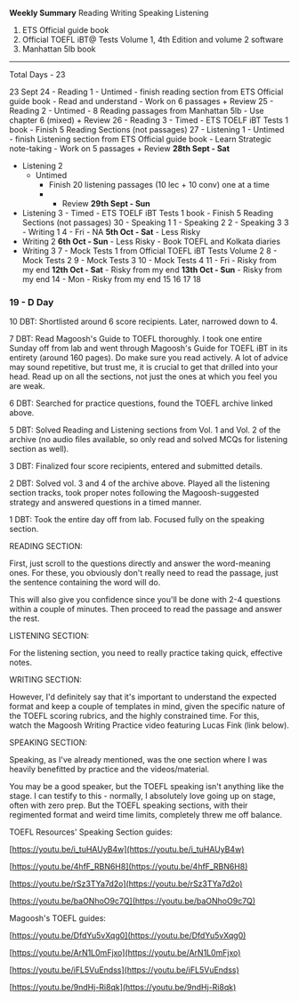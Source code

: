 
**Weekly Summary**
Reading 
Writing 
Speaking
Listening

1. ETS Official guide book
2. Official TOEFL iBT@ Tests Volume 1, 4th Edition and volume 2 software
3. Manhattan 5lb book

--- 
Total Days -  23

23 Sept
24 - Reading 1
		- Untimed
			- finish reading section from ETS Official guide book 
			- Read and understand 
			- Work on 6 passages + Review
25 - Reading 2
		- Untimed 
			- 8 Reading passages from Manhattan 5lb 
			- Use chapter 6 (mixed) + Review
26 - Reading 3
		- Timed
			- ETS TOELF iBT Tests 1 book 
			- Finish 5 Reading Sections (not passages)
27 - Listening 1
		- Untimed	
			- finish Listening section from ETS Official guide book
			- Learn Strategic note-taking
			- Work on 5 passages + Review
**28th Sept - Sat**
- Listening 2
	- Untimed
		- Finish 20 listening passages (10 lec + 10 conv) one at a time
		- + Review
**29th Sept - Sun**
- Listening 3
		- Timed
			-  ETS TOELF iBT Tests 1 book 
			- Finish 5 Reading Sections (not passages)
30 - Speaking 1
1 - Speaking 2
2 - Speaking 3
3 - Writing 1
4           - Fri                         - NA 
**5th Oct - Sat**                      - Less Risky 
- Writing 2
**6th Oct - Sun**                      - Less Risky   - Book TOEFL and Kolkata diaries
- Writing 3
7 - Mock Tests 1 from Official TOEFL iBT Tests Volume 2
8 - Mock Tests 2
9 - Mock Tests 3
10 - Mock Tests 4
11           - Fri                       - Risky from my end
**12th Oct - Sat**                      - Risky from my end
**13th Oct - Sun**                     - Risky from my end
14           - Mon                    - Risky from my end
15
16
17
18
### **19 - D Day**




10 DBT: Shortlisted around 6 score recipients. Later, narrowed down to 4. 

7 DBT: Read Magoosh's Guide to TOEFL thoroughly. I took one entire Sunday off from lab and went through Magoosh's Guide for TOEFL iBT in its entirety (around 160 pages). Do make sure you read actively. A lot of advice may sound repetitive, but trust me, it is crucial to get that drilled into your head. Read up on all the sections, not just the ones at which you feel you are weak.

6 DBT: Searched for practice questions, found the TOEFL archive linked above.

5 DBT: Solved Reading and Listening sections from Vol. 1 and Vol. 2 of the archive (no audio files available, so only read and solved MCQs for listening section as well).

3 DBT: Finalized four score recipients, entered and submitted details.

2 DBT: Solved vol. 3 and 4 of the archive above. Played all the listening section tracks, took proper notes following the Magoosh-suggested strategy and answered questions in a timed manner.

1 DBT: Took the entire day off from lab. Focused fully on the speaking section.



READING SECTION:

First, just scroll to the questions directly and answer the word-meaning ones. For these, you obviously don't really need to read the passage, just the sentence containing the word will do. 

This will also give you confidence since you'll be done with 2-4 questions within a couple of minutes. Then proceed to read the passage and answer the rest.

LISTENING SECTION:

For the listening section, you need to really practice taking quick, effective notes. 

WRITING SECTION:

However, I'd definitely say that it's important to understand the expected format and keep a couple of templates in mind, given the specific nature of the TOEFL scoring rubrics, and the highly constrained time. For this, watch the Magoosh Writing Practice video featuring Lucas Fink (link below).

SPEAKING SECTION:

Speaking, as I've already mentioned, was the one section where I was heavily benefitted by practice and the videos/material. 

You may be a good speaker, but the TOEFL speaking isn't anything like the stage. I can testify to this - normally, I absolutely love going up on stage, often with zero prep. But the TOEFL speaking sections, with their regimented format and weird time limits, completely threw me off balance.


TOEFL Resources' Speaking Section guides:

[https://youtu.be/i_tuHAUyB4w](https://youtu.be/i_tuHAUyB4w)

[https://youtu.be/4hfF_RBN6H8](https://youtu.be/4hfF_RBN6H8)

[https://youtu.be/rSz3TYa7d2o](https://youtu.be/rSz3TYa7d2o)

[https://youtu.be/baONhoO9c7Q](https://youtu.be/baONhoO9c7Q)

Magoosh's TOEFL guides:

[https://youtu.be/DfdYu5vXqg0](https://youtu.be/DfdYu5vXqg0)

[https://youtu.be/ArN1L0mFjxo](https://youtu.be/ArN1L0mFjxo)

[https://youtu.be/iFL5VuEndss](https://youtu.be/iFL5VuEndss)

[https://youtu.be/9ndHj-Ri8qk](https://youtu.be/9ndHj-Ri8qk)